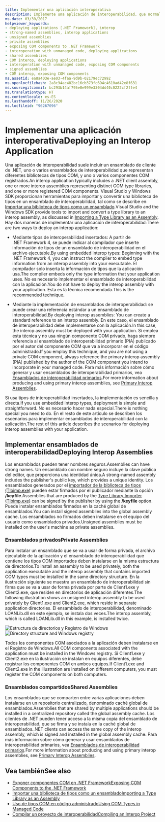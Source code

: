 ```yaml
---
title: Implementar una aplicación interoperativa
description: Implemente una aplicación de interoperabilidad, que normalmente tiene un ensamblado de cliente de .NET, ensamblados de interoperabilidad de distintas bibliotecas de tipos COM y componentes COM registrados.
ms.date: 03/30/2017
helpviewer_keywords:
- deploying applications [.NET Framework], interop
- strong-named assemblies, interop applications
- unsigned assemblies
- private assemblies
- exposing COM components to .NET Framework
- interoperation with unmanaged code, deploying applications
- shared assemblies
- COM interop, deploying applications
- interoperation with unmanaged code, exposing COM components
- signed assemblies
- COM interop, exposing COM components
ms.assetid: ea8a403e-ae03-4faa-9d9b-02179ec72992
ms.openlocfilehash: 2a8c94ac482bc16cb373fc694c4610ad42e8f631
ms.sourcegitcommit: bc293b14af795e0e999e3304dd40c0222cf2ffe4
ms.translationtype: HT
ms.contentlocale: es-ES
ms.lasthandoff: 11/26/2020
ms.locfileid: "96267096"
---
```

# <a name="deploying-an-interop-application"></a><span data-ttu-id="fa79b-103">Implementar una aplicación interoperativa</span><span class="sxs-lookup"><span data-stu-id="fa79b-103">Deploying an Interop Application</span></span>

<span data-ttu-id="fa79b-104">Una aplicación de interoperabilidad suele incluir un ensamblado de cliente de .NET, uno o varios ensamblados de interoperabilidad que representan diferentes bibliotecas de tipos COM, y uno o varios componentes COM registrados.</span><span class="sxs-lookup"><span data-stu-id="fa79b-104">An interop application typically includes a .NET client assembly, one or more interop assemblies representing distinct COM type libraries, and one or more registered COM components.</span></span> <span data-ttu-id="fa79b-105">Visual Studio y Windows SDK proporcionan herramientas para importar y convertir una biblioteca de tipos en un ensamblado de interoperabilidad, tal como se describe en [Importar una biblioteca de tipos como un ensamblado](importing-a-type-library-as-an-assembly.md).</span><span class="sxs-lookup"><span data-stu-id="fa79b-105">Visual Studio and the Windows SDK provide tools to import and convert a type library to an interop assembly, as discussed in [Importing a Type Library as an Assembly](importing-a-type-library-as-an-assembly.md).</span></span> <span data-ttu-id="fa79b-106">Hay dos maneras de implementar una aplicación de interoperabilidad:</span><span class="sxs-lookup"><span data-stu-id="fa79b-106">There are two ways to deploy an interop application:</span></span>  
  
- <span data-ttu-id="fa79b-107">Mediante tipos de interoperabilidad insertados: A partir de .NET Framework 4, se puede indicar al compilador que inserte información de tipos de un ensamblado de interoperabilidad en el archivo ejecutable.</span><span class="sxs-lookup"><span data-stu-id="fa79b-107">By using embedded interop types: Beginning with the .NET Framework 4, you can instruct the compiler to embed type information from an interop assembly into your executable.</span></span> <span data-ttu-id="fa79b-108">El compilador solo inserta la información de tipos que la aplicación usa.</span><span class="sxs-lookup"><span data-stu-id="fa79b-108">The compiler embeds only the type information that your application uses.</span></span> <span data-ttu-id="fa79b-109">No es necesario implementar el ensamblado de interoperabilidad con la aplicación.</span><span class="sxs-lookup"><span data-stu-id="fa79b-109">You do not have to deploy the interop assembly with your application.</span></span> <span data-ttu-id="fa79b-110">Esta es la técnica recomendada.</span><span class="sxs-lookup"><span data-stu-id="fa79b-110">This is the recommended technique.</span></span>  
  
- <span data-ttu-id="fa79b-111">Mediante la implementación de ensamblados de interoperabilidad: se puede crear una referencia estándar a un ensamblado de interoperabilidad.</span><span class="sxs-lookup"><span data-stu-id="fa79b-111">By deploying interop assemblies: You can create a standard reference to an interop assembly.</span></span> <span data-ttu-id="fa79b-112">En este caso, el ensamblado de interoperabilidad debe implementarse con la aplicación.</span><span class="sxs-lookup"><span data-stu-id="fa79b-112">In this case, the interop assembly must be deployed with your application.</span></span> <span data-ttu-id="fa79b-113">Si emplea esta técnica y no usa ningún componente COM privado, haga siempre referencia al ensamblado de interoperabilidad primario (PIA) publicado por el autor del componente COM que va a incorporar en el código administrado.</span><span class="sxs-lookup"><span data-stu-id="fa79b-113">If you employ this technique, and you are not using a private COM component, always reference the primary interop assembly (PIA) published by the author of the COM component you intend to incorporate in your managed code.</span></span> <span data-ttu-id="fa79b-114">Para más información sobre cómo generar y usar ensamblados de interoperabilidad primarios, vea [Ensamblados de interoperabilidad primarios](/previous-versions/dotnet/netframework-4.0/aax7sdch(v=vs.100)).</span><span class="sxs-lookup"><span data-stu-id="fa79b-114">For more information about producing and using primary interop assemblies, see [Primary Interop Assemblies](/previous-versions/dotnet/netframework-4.0/aax7sdch(v=vs.100)).</span></span>  
  
 <span data-ttu-id="fa79b-115">Si usa tipos de interoperabilidad insertados, la implementación es sencilla y directa.</span><span class="sxs-lookup"><span data-stu-id="fa79b-115">If you use embedded interop types, deployment is simple and straightforward.</span></span> <span data-ttu-id="fa79b-116">No es necesario hacer nada especial.</span><span class="sxs-lookup"><span data-stu-id="fa79b-116">There is nothing special you need to do.</span></span> <span data-ttu-id="fa79b-117">En el resto de este artículo se describen los escenarios para implementar ensamblados de interoperabilidad con la aplicación.</span><span class="sxs-lookup"><span data-stu-id="fa79b-117">The rest of this article describes the scenarios for deploying interop assemblies with your application.</span></span>  
  
## <a name="deploying-interop-assemblies"></a><span data-ttu-id="fa79b-118">Implementar ensamblados de interoperabilidad</span><span class="sxs-lookup"><span data-stu-id="fa79b-118">Deploying Interop Assemblies</span></span>  

 <span data-ttu-id="fa79b-119">Los ensamblados pueden tener nombres seguros.</span><span class="sxs-lookup"><span data-stu-id="fa79b-119">Assemblies can have strong names.</span></span> <span data-ttu-id="fa79b-120">Un ensamblado con nombre seguro incluye la clave pública del editor, que proporciona una identidad única.</span><span class="sxs-lookup"><span data-stu-id="fa79b-120">A strong-named assembly includes the publisher's public key, which provides a unique identity.</span></span> <span data-ttu-id="fa79b-121">Los ensamblados generados por el [importador de la biblioteca de tipos (Tlbimp.exe)](../tools/tlbimp-exe-type-library-importer.md) pueden estar firmados por el publicador mediante la opción **/keyfile**.</span><span class="sxs-lookup"><span data-stu-id="fa79b-121">Assemblies that are produced by the [Type Library Importer (Tlbimp.exe)](../tools/tlbimp-exe-type-library-importer.md) can be signed by the publisher by using the **/keyfile** option.</span></span> <span data-ttu-id="fa79b-122">Puede instalar ensamblados firmados en la caché global de ensamblados.</span><span class="sxs-lookup"><span data-stu-id="fa79b-122">You can install signed assemblies into the global assembly cache.</span></span> <span data-ttu-id="fa79b-123">Los ensamblados no firmados deben instalarse en el equipo del usuario como ensamblados privados.</span><span class="sxs-lookup"><span data-stu-id="fa79b-123">Unsigned assemblies must be installed on the user's machine as private assemblies.</span></span>  
  
### <a name="private-assemblies"></a><span data-ttu-id="fa79b-124">Ensamblados privados</span><span class="sxs-lookup"><span data-stu-id="fa79b-124">Private Assemblies</span></span>  

 <span data-ttu-id="fa79b-125">Para instalar un ensamblado que se va a usar de forma privada, el archivo ejecutable de la aplicación y el ensamblado de interoperabilidad que contiene los tipos COM importados deben instalarse en la misma estructura de directorios.</span><span class="sxs-lookup"><span data-stu-id="fa79b-125">To install an assembly to be used privately, both the application executable and the interop assembly that contains imported COM types must be installed in the same directory structure.</span></span> <span data-ttu-id="fa79b-126">En la ilustración siguiente se muestra un ensamblado de interoperabilidad sin firma que se va a usar de forma privada por parte de Client1.exe y Client2.exe, que residen en directorios de aplicación diferentes.</span><span class="sxs-lookup"><span data-stu-id="fa79b-126">The following illustration shows an unsigned interop assembly to be used privately by Client1.exe and Client2.exe, which reside in separate application directories.</span></span> <span data-ttu-id="fa79b-127">El ensamblado de interoperabilidad, denominado LOANLib.dll en este ejemplo, se instala dos veces.</span><span class="sxs-lookup"><span data-stu-id="fa79b-127">The interop assembly, which is called LOANLib.dll in this example, is installed twice.</span></span>  
  
 <span data-ttu-id="fa79b-128">![Estructura de directorios y Registro de Windows](./media/deploying-an-interop-application/com-private-deployment.gif "Estructura de directorios y entradas del Registro para una implementación privada")</span><span class="sxs-lookup"><span data-stu-id="fa79b-128">![Directory structure and Windows registry](./media/deploying-an-interop-application/com-private-deployment.gif "Directory structure and registry entries for a private deployment")</span></span>  
  
 <span data-ttu-id="fa79b-129">Todos los componentes COM asociados a la aplicación deben instalarse en el Registro de Windows.</span><span class="sxs-lookup"><span data-stu-id="fa79b-129">All COM components associated with the application must be installed in the Windows registry.</span></span> <span data-ttu-id="fa79b-130">Si Client1.exe y Client2.exe en la ilustración se instalan en equipos diferentes, debe registrar los componentes COM en ambos equipos.</span><span class="sxs-lookup"><span data-stu-id="fa79b-130">If Client1.exe and Client2.exe in the illustration are installed on different computers, you must register the COM components on both computers.</span></span>  
  
### <a name="shared-assemblies"></a><span data-ttu-id="fa79b-131">Ensamblados compartidos</span><span class="sxs-lookup"><span data-stu-id="fa79b-131">Shared Assemblies</span></span>  

 <span data-ttu-id="fa79b-132">Los ensamblados que se comparten entre varias aplicaciones deben instalarse en un repositorio centralizado, denominado caché global de ensamblados.</span><span class="sxs-lookup"><span data-stu-id="fa79b-132">Assemblies that are shared by multiple applications should be installed in a centralized repository called the global assembly cache.</span></span> <span data-ttu-id="fa79b-133">Los clientes de .NET pueden tener acceso a la misma copia del ensamblado de interoperabilidad, que se firma y se instala en la caché global de ensamblados.</span><span class="sxs-lookup"><span data-stu-id="fa79b-133">.NET clients can access the same copy of the interop assembly, which is signed and installed in the global assembly cache.</span></span> <span data-ttu-id="fa79b-134">Para más información sobre cómo generar y usar ensamblados de interoperabilidad primarios, vea [Ensamblados de interoperabilidad primarios](/previous-versions/dotnet/netframework-4.0/aax7sdch(v=vs.100)).</span><span class="sxs-lookup"><span data-stu-id="fa79b-134">For more information about producing and using primary interop assemblies, see [Primary Interop Assemblies](/previous-versions/dotnet/netframework-4.0/aax7sdch(v=vs.100)).</span></span>  
  
## <a name="see-also"></a><span data-ttu-id="fa79b-135">Vea también</span><span class="sxs-lookup"><span data-stu-id="fa79b-135">See also</span></span>

- [<span data-ttu-id="fa79b-136">Exponer componentes COM en .NET Framework</span><span class="sxs-lookup"><span data-stu-id="fa79b-136">Exposing COM Components to the .NET Framework</span></span>](exposing-com-components.md)
- [<span data-ttu-id="fa79b-137">Importar una biblioteca de tipos como un ensamblado</span><span class="sxs-lookup"><span data-stu-id="fa79b-137">Importing a Type Library as an Assembly</span></span>](importing-a-type-library-as-an-assembly.md)
- <span data-ttu-id="fa79b-138">[Uso de tipos COM en código administrado](/previous-versions/dotnet/netframework-4.0/3y76b69k(v=vs.100))</span><span class="sxs-lookup"><span data-stu-id="fa79b-138">[Using COM Types in Managed Code](/previous-versions/dotnet/netframework-4.0/3y76b69k(v=vs.100))</span></span>
- [<span data-ttu-id="fa79b-139">Compilar un proyecto de interoperabilidad</span><span class="sxs-lookup"><span data-stu-id="fa79b-139">Compiling an Interop Project</span></span>](compiling-an-interop-project.md)
